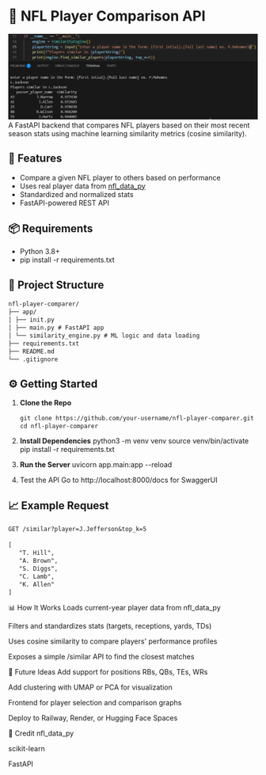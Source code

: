 # 🏈 NFL Player Comparison API
![NFL Player Comparison Screenshot](screenshots/player-compare-test.png "NFL Player Comparison Screenshot")
A FastAPI backend that compares NFL players based on their most recent season stats using machine learning similarity metrics (cosine similarity).

## 🚀 Features

- Compare a given NFL player to others based on performance
- Uses real player data from [nfl_data_py](https://github.com/nflverse/nfl_data_py)
- Standardized and normalized stats
- FastAPI-powered REST API

## 📦 Requirements

- Python 3.8+
- pip install -r requirements.txt

## 📁 Project Structure

```
nfl-player-comparer/
├── app/
│ ├── init.py
│ ├── main.py # FastAPI app
│ └── similarity_engine.py # ML logic and data loading
├── requirements.txt
├── README.md
└── .gitignore
```

## ⚙️ Getting Started

1. **Clone the Repo**

   ```
   git clone https://github.com/your-username/nfl-player-comparer.git
   cd nfl-player-comparer
   ```

2. **Install Dependencies**
   python3 -m venv venv
   source venv/bin/activate
   pip install -r requirements.txt

3. **Run the Server**
   uvicorn app.main:app --reload

4. Test the API
   Go to http://localhost:8000/docs for SwaggerUI

## 📈 Example Request

```
GET /similar?player=J.Jefferson&top_k=5

[
   "T. Hill",
   "A. Brown",
   "S. Diggs",
   "C. Lamb",
   "K. Allen"
]
```

📊 How It Works
Loads current-year player data from nfl_data_py

Filters and standardizes stats (targets, receptions, yards, TDs)

Uses cosine similarity to compare players' performance profiles

Exposes a simple /similar API to find the closest matches

🔮 Future Ideas
Add support for positions RBs, QBs, TEs, WRs

Add clustering with UMAP or PCA for visualization

Frontend for player selection and comparison graphs

Deploy to Railway, Render, or Hugging Face Spaces

📘 Credit
nfl_data_py

scikit-learn

FastAPI
